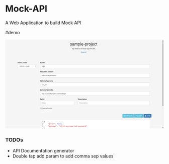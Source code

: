 # Mock-API

A Web Application to build Mock API

#demo

![screenshot.png](https://raw.githubusercontent.com/theapache64/Mock-API/master/screenshot.png)


### TODOs

- API Documentation generator
- Double tap add param to add comma sep values


